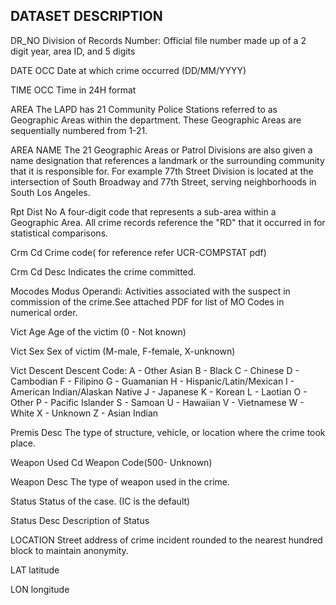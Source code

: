 ## DATASET DESCRIPTION

DR_NO
Division of Records Number: Official file number made up of a 2 digit year, area ID, and 5 digits

DATE OCC
Date at which crime occurred (DD/MM/YYYY)

TIME OCC
Time in 24H format

AREA
The LAPD has 21 Community Police Stations referred to as Geographic Areas within the department. These Geographic Areas are sequentially numbered from 1-21.

AREA NAME
The 21 Geographic Areas or Patrol Divisions are also given a name designation that references a landmark or the surrounding community that it is responsible for. For example 77th Street Division is located at the intersection of South Broadway and 77th Street, serving neighborhoods in South Los Angeles.


Rpt Dist No
A four-digit code that represents a sub-area within a Geographic Area. All crime records reference the "RD" that it occurred in for statistical comparisons. 

Crm Cd
Crime code( for reference refer UCR-COMPSTAT pdf)

Crm Cd Desc
Indicates the crime committed.

Mocodes
Modus Operandi: Activities associated with the suspect in commission of the crime.See attached PDF for list of MO Codes in numerical order.

Vict Age
Age of the victim (0 - Not known)

Vict Sex
Sex of victim (M-male, F-female, X-unknown)

Vict Descent
Descent Code: A - Other Asian B - Black C - Chinese D - Cambodian F - Filipino G - Guamanian H - Hispanic/Latin/Mexican I - American Indian/Alaskan Native J - Japanese K - Korean L - Laotian O - Other P - Pacific Islander S - Samoan U - Hawaiian V - Vietnamese W - White X - Unknown Z - Asian Indian

Premis Desc
The type of structure, vehicle, or location where the crime took place.

Weapon Used Cd
Weapon Code(500- Unknown)

Weapon Desc
The type of weapon used in the crime.

Status
Status of the case. (IC is the default)

Status Desc
Description of Status

LOCATION
Street address of crime incident rounded to the nearest hundred block to maintain anonymity.

LAT
latitude

LON
longitude